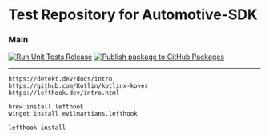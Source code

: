 # Test Repository for Automotive-SDK

### Main
[![Run Unit Tests Release](https://github.com/lorenzopaolo-cocchinone/automotive-sdk/actions/workflows/testing-release.yaml/badge.svg?branch=main)](https://github.com/lorenzopaolo-cocchinone/automotive-sdk/actions/workflows/testing-release.yaml?branch=main)
[![Publish package to GitHub Packages](https://github.com/lorenzopaolo-cocchinone/automotive-sdk/actions/workflows/publish.yaml/badge.svg?branch=main)](https://github.com/lorenzopaolo-cocchinone/automotive-sdk/actions/workflows/publish.yaml?branch=main)

---

```
https://detekt.dev/docs/intro
https://github.com/Kotlin/kotlinx-kover
https://lefthook.dev/intro.html

brew install lefthook
winget install evilmartians.lefthook

lefthook install
```


